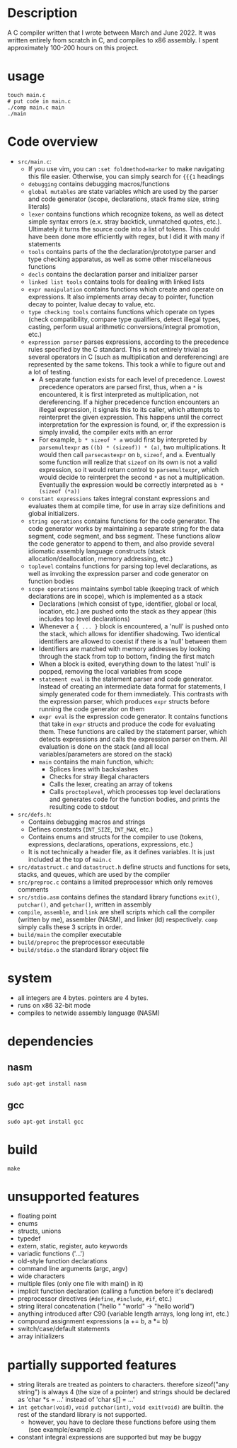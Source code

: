 # Description
A C compiler written that I wrote between March and June 2022. It was written entirely from scratch in C, and compiles to x86 assembly. I spent approximately 100-200 hours on this project.

# usage
```
touch main.c
# put code in main.c
./comp main.c main
./main
```

# Code overview
- `src/main.c`:
  - If you use vim, you can `:set foldmethod=marker` to make navigating this file easier. Otherwise, you can simply search for `{{{1` headings
  - `debugging` contains debugging macros/functions
  - `global mutables` are state variables which are used by the parser and code generator (scope, declarations, stack frame size, string literals)
  - `lexer` contains functions which recognize tokens, as well as detect simple syntax errors (e.x. stray backtick, unmatched quotes, etc.). Ultimately it turns the source code into a list of tokens. This could have been done more efficiently with regex, but I did it with many if statements
  - `tools` contains parts of the the declaration/prototype parser and type checking apparatus, as well as some other miscellaneous functions
  - `decls` contains the declaration parser and initializer parser
  - `linked list tools` contains tools for dealing with linked lists
  - `expr manipulation` contains functions which create and operate on expressions. It also implements array decay to pointer, function decay to pointer, lvalue decay to value, etc.
  - `type checking tools` contains functions which operate on types (check compatibility, compare type qualifiers, detect illegal types, casting, perform usual arithmetic conversions/integral promotion, etc.)
  - `expression parser` parses expressions, according to the precedence rules specified by the C standard. This is not entirely trivial as several operators in C (such as multiplication and dereferencing) are represented by the same tokens. This took a while to figure out and a lot of testing.
    - A separate function exists for each level of precedence. Lowest precedence operators are parsed first, thus, when a `*` is encountered, it is first interpreted as multiplication, not dereferencing. If a higher precedence function encounters an illegal expression, it signals this to its caller, which attempts to reinterpret the given expression. This happens until the correct interpretation for the expression is found, or, if the expression is simply invalid, the compiler exits with an error
    - For example, `b * sizeof * a` would first by interpreted by `parsemultexpr` as `((b) * (sizeof)) * (a)`, two multiplications. It would then call `parsecastexpr` on `b`, `sizeof`, and `a`. Eventually some function will realize that `sizeof` on its own is not a valid expression, so it would return control to `parsemultexpr`, which would decide to reinterpret the second `*` as not a multiplication. Eventually the expression would be correctly interpreted as `b * (sizeof (*a))`
  - `constant expressions` takes integral constant expressions and evaluates them at compile time, for use in array size definitions and global initializers.
  - `string operations` contains functions for the code generator. The code generator works by maintaining a separate string for the data segment, code segment, and bss segment. These functions allow the code generator to append to them, and also provide several idiomatic assembly language constructs (stack allocation/deallocation, memory addressing, etc.)
  - `toplevel` contains functions for parsing top level declarations, as well as invoking the expression parser and code generator on function bodies
  - `scope operations` maintains symbol table (keeping track of which declarations are in scope), which is implemented as a stack
    - Declarations (which consist of type, identifier, global or local, location, etc.) are pushed onto the stack as they appear (this includes top level declarations)
    - Whenever a `{ ... }` block is encountered, a 'null' is pushed onto the stack, which allows for identifier shadowing. Two identical identifiers are allowed to coexist if there is a 'null' between them
    - Identifiers are matched with memory addresses by looking through the stack from top to bottom, finding the first match
    - When a block is exited, everything down to the latest 'null' is popped, removing the local variables from scope
    - `statement eval` is the statement parser and code generator. Instead of creating an intermediate data format for statements, I simply generated code for them immediately. This contrasts with the expression parser, which produces `expr` structs before running the code generator on them
    - `expr eval` is the expression code generator. It contains functions that take in `expr` structs and produce the code for evaluating them. These functions are called by the statement parser, which detects expressions and calls the expression parser on them. All evaluation is done on the stack (and all local variables/parameters are stored on the stack)
    - `main` contains the main function, which:
      - Splices lines with backslashes
      - Checks for stray illegal characters
      - Calls the lexer, creating an array of tokens
      - Calls `proctoplevel`, which processes top level declarations and generates code for the function bodies, and prints the resulting code to stdout
- `src/defs.h`:
  - Contains debugging macros and strings
  - Defines constants (`INT_SIZE`, `INT_MAX`, etc.)
  - Contains enums and structs for the compiler to use (tokens, expressions, declarations, operations, expressions, etc.)
  - It is not technically a header file, as it defines variables. It is just included at the top of `main.c`
- `src/datastruct.c` and `datastruct.h` define structs and functions for sets, stacks, and queues, which are used by the compiler
- `src/preproc.c` contains a limited preprocessor which only removes comments
- `src/stdio.asm` contains defines the standard library functions `exit()`, `putchar()`, and `getchar()`, written in assembly
- `compile`, `assemble`, and `link` are shell scripts which call the compiler (written by me), assembler (NASM), and linker (ld) respectively. `comp` simply calls these 3 scripts in order.
- `build/main` the compiler executable
- `build/preproc` the preprocessor executable
- `build/stdio.o` the standard library object file

# system
- all integers are 4 bytes. pointers are 4 bytes.
- runs on x86 32-bit mode
- compiles to netwide assembly language (NASM)

# dependencies
## nasm
```sudo apt-get install nasm```

## gcc
```sudo apt-get install gcc```

# build
```
make
```

# unsupported features
- floating point
- enums
- structs, unions
- typedef
- extern, static, register, auto keywords
- variadic functions ('...')
- old-style function declarations
- command line arguments (argc, argv)
- wide characters
- multiple files (only one file with main() in it)
- implicit function declaration (calling a function before it's declared)
- preprocessor directives (`#define`, `#include`, `#if`, etc.)
- string literal concatenation ("hello " "world" -> "hello world")
- anything introduced after C90 (variable length arrays, long long int, etc.)
- compound assignment expressions (a += b, a *= b)
- switch/case/default statements
- array initializers

# partially supported features
- string literals are treated as pointers to characters. therefore sizeof("any string") is always 4 (the size of a pointer) and strings should be declared as 'char *s = ...' instead of 'char s[] = ...'
- `int getchar(void)`, `void putchar(int)`, `void exit(void)` are builtin. the rest of the standard library is not supported. 
  - however, you have to declare these functions before using them (see example/example.c)
- constant integral expressions are supported but may be buggy

